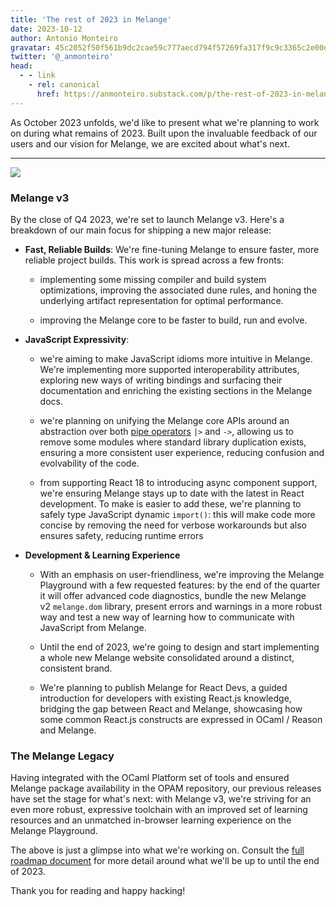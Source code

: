 ```yaml
---
title: 'The rest of 2023 in Melange'
date: 2023-10-12
author: Antonio Monteiro
gravatar: 45c2052f50f561b9dc2cae59c777aecd794f57269fa317f9c9c3365c2e00d16f
twitter: '@_anmonteiro'
head:
  - - link
    - rel: canonical
      href: https://anmonteiro.substack.com/p/the-rest-of-2023-in-melange
---
```


As October 2023 unfolds, we'd like to present what we're planning to work on
during what remains of 2023. Built upon the invaluable feedback of our users and
our vision for Melange, we are excited about what's next.

---

![](https://substackcdn.com/image/fetch/w_1456,c_limit,f_auto,q_auto:good,fl_progressive:steep/https%3A%2F%2Fsubstack-post-media.s3.amazonaws.com%2Fpublic%2Fimages%2F98530216-e8ed-478a-925e-e365ae5b2136_1792x1024.webp)

### Melange v3

By the close of Q4 2023, we're set to launch Melange v3. Here's a breakdown of
our main focus for shipping a new major release:

- **Fast, Reliable Builds**: We're fine-tuning Melange to ensure faster, more
  reliable project builds. This work is spread across a few fronts:

  - implementing some missing compiler and build system optimizations, improving
    the associated dune rules, and honing the underlying artifact representation
    for optimal performance.

  - improving the Melange core to be faster to build, run and evolve.

- **JavaScript Expressivity**:

  - we're aiming to make JavaScript idioms more intuitive in Melange. We're
    implementing more supported interoperability attributes, exploring new ways
    of writing bindings and surfacing their documentation and enriching the
    existing sections in the Melange docs.

  - we're planning on unifying the Melange core APIs around an abstraction over
    both [pipe
    operators](https://melange.re/v2.0.0/communicate-with-javascript/#pipe-operators) `|>` and `->`,
    allowing us to remove some modules where standard library duplication
    exists, ensuring a more consistent user experience, reducing confusion and
    evolvability of the code.

  - from supporting React 18 to introducing async component support, we're
    ensuring Melange stays up to date with the latest in React development. To
    make is easier to add these, we're planning to safely type JavaScript
    dynamic `import()`: this will make code more concise by removing the need
    for verbose workarounds but also ensures safety, reducing runtime errors

- **Development & Learning Experience**

  - With an emphasis on user-friendliness, we're improving the Melange
    Playground with a few requested features: by the end of the quarter it will
    offer advanced code diagnostics, bundle the new Melange
    v2 `melange.dom` library, present errors and warnings in a more robust way
    and test a new way of learning how to communicate with JavaScript from
    Melange.

  - Until the end of 2023, we're going to design and start implementing a whole
    new Melange website consolidated around a distinct, consistent brand.

  - We're planning to publish Melange for React Devs, a guided introduction for
    developers with existing React.js knowledge, bridging the gap between React
    and Melange, showcasing how some common React.js constructs are expressed in
    OCaml / Reason and Melange.

### The Melange Legacy

Having integrated with the OCaml Platform set of tools and ensured Melange
package availability in the OPAM repository, our previous releases have set the
stage for what's next: with Melange v3, we're striving for an even more robust,
expressive toolchain with an improved set of learning resources and an unmatched
in-browser learning experience on the Melange Playground.

The above is just a glimpse into what we're working on. Consult the [full
roadmap
document](https://docs.google.com/document/d/1q9NWiXun_Lqgv5iNNYm2SKzUGGJ02FpRawKUiTxnJPI/edit#heading=h.9je9ws3oydaz) for
more detail around what we'll be up to until the end of 2023.

Thank you for reading and happy hacking!
